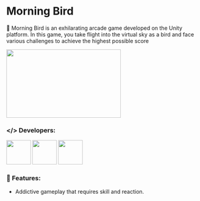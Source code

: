 # Morning Bird

📖 Morning Bird is an exhilarating arcade game developed on the Unity platform. In this game, you take flight into the virtual sky as a bird and face various challenges to achieve the highest possible score

<img src="morning-bird.gif" width="300" height="180">

### </> Developers:


[<img src="https://avatars.githubusercontent.com/u/108973583?s=64&v=4" width="64"/>](https://github.com/TheQuintpl)
[<img src="https://avatars.githubusercontent.com/u/149161601?s=64&v=4" width="64"/>](https://github.com/TheQuintpl)
[<img src="https://avatars.githubusercontent.com/u/139067719?s=60&v=4" width="64"/>](https://github.com/TheQuintpl)

### 🌟 Features:
- Addictive gameplay that requires skill and reaction.
